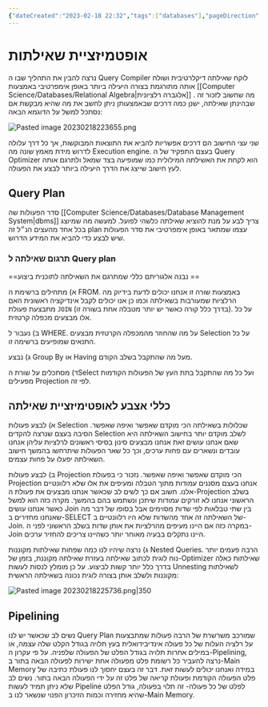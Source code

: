 ```yaml
---
{"dateCreated":"2023-02-18 22:32","tags":["databases"],"pageDirection":"rtl","dg-publish":true,"permalink":"/computer-science/databases/query-optimization/","dgPassFrontmatter":true}
---
```



# אופטמיזציית שאילתות 
נרצה להבין את התהליך שבו ה Query Compiler לוקח שאילתה דיקלרטיבית ושולח אותה מתורגמת בצורה היעילה ביותר באופן אימפרטיבי באמצעות [[Computer Science/Databases/Relational Algebra\|אלגברה רלציונית]] . 
מה שחשוב לזכור זה שבהינתן שאילתה, ישנן כמה דרכים שבאמצעותן ניתן לחשב את מה שהיא מבקשת אם נסתכל למשל על הדוגמא הבאה:

![Pasted image 20230218223655.png](/img/user/Assets/Pasted%20image%2020230218223655.png)

שני עצי החישוב הם דרכים אפשריות להביא את התוצאות המבוקשות, אך כל דרך עלולה לדרוש מידת מאמץ שונה מה Execution engine. בעצם התפקיד של ה Query Optimizer הוא לקחת את האשילתה המילולית כמו שמופיעה בצד שמאל ולתרגם אותה לעץ חישוב שייצג את הדרך היעילה ביותר לבצע את הפעולה. 

## Query Plan
סדר הפעולות שה [[Computer Science/Databases/Database Management System\|dbms]] צריך לבע על מנת להוציא שאילתה כלשהי לפועל. למעשה מה שמיוצג בכל אחד מהעצים הנ״ל זה plan עצמו שמתאר באופן אימפרטיבי את סדר הפעולות שיש לבצע כדי להביא את המידע הדרוש.


### תרגום שאילתה ל Query plan
==נבנה אלגוריתם כללי שמתרגם את השאילתה לתוכנית ביצוע ==

א) מתחילים ברשימת ה FROM. באמצעות שורה זו אנחנו יכולים לדעת בידיוק מה הרלציות שמעורבות בשאילתה וכמו כן אנו יכולים לקבל אינדיקציה ראשונית האם מתבצעת פעולת `JOIN` (בדרך כלל קורה כאשר יש יותר מטבלה אחת בשורה זו). על כל אלו מבצעים מכפלה קרטזית.

ב) נעבור ל WHERE. על מה שהחוזר מהמכפלה הקרטזית מבצעים Selection על כל התנאים שמופיעים ברשימה זו.

ג) נבצע Group By או Having מעל מה שהתקבל בשלב הקודם.

ד) מסתכלים על שורת הSelect ועל כל מה שהתקבל בתת העץ של הפעולות הקודמות מפעילים Projection לפי זה.

## כללי אצבע לאופטימיזציית שאילתה

א) לבצע פעולות Selection שכלולות בשאילתה הכי מוקדם שאפשר ואיפה שאפשר.
הסיבה בעצם שנרצה להקדים Selection לשלב מוקדם יותר בחישוב השאילתה היא שאם אנחנו עושים זאת אנחנו מבצעים סינון בסיסי ראשונים לרלציות עליהן אנחנו עובדים ונשארים עם פחות ערכים, וכך כל שאר הפעולות שיתרחשו בהמשך חישוב השאילתה יפעלו על פחות עצמים.

ב) לבצע פעולות Projection הכי מוקדם שאפשר ואיפה שאפשר. נזכור כי בפעולת
Projection אנחנו בעצם מסננים עמודות מתוך הטבלה ומעיפים את אלו שלא רלוונטיים אלנו. חשוב אם כך לשים לב שכאשר אנחנו מבצעים את פעולת ה-Projection בשלב הראשוני אנחנו לא זורקים עמודות שיתכן ונשתמש בהם בהמשך. מקרה כזה הוא למשל כאשר אנחנו עושים Join בין שתי טבלאות לפי שדות מסוימים אבל בסופו של דבר מה שאנחנו מחזירים ב-SELECT של השאילתה זה אחד מהשדות שלא היו רלוונטיים ב-Join. במקרה כזה אם היינו מעיפים מהרלציות את אותן שדות בשלב הראשוני לפני ה-Join היינו נתקלים בבעיה מאוחר יותר כשהיינו צריכים להחזיר ערכים.

ג) נרצה שיהיו לנו כמה שפחות שאילתות מקוננות Nested Queries. הרבה פעמים יותר נוח לוגית לכתוב שאילתה בעזרת שאילתה מקוננת, בזמן של-Optimizer שאילתות כאלה בדרך כלל יותר קשות לביצוע. על כן מומלץ לנסות לעשות Unnesting לשאילתות מקוננות ולשלב אותן בצורה לוגית נכונה בשאילתה הראשית:

![Pasted image 20230218225736.png|350](/img/user/Assets/Pasted%20image%2020230218225736.png)

## Pipelining
נשים לב שכאשר יש לנו Query Plan שמורכב משרשרת של הרבה פעולות שמתבצעות על רלציה העלות של כל פעולה אינדיבידואלית בעץ תלויה בגודל הקלט שלה עצמה, או במילים אחרות תלויה בגודל הפלט של הפעולה שלפניה. על פי עקרון ה-Pipelining, נרצה להעביר כל רשומת פלט מפעולה אחת ישירות לפעולה הבאה בתור ב-Main Memory במידה ואנחנו יכולים לעשות זאת. דבר זה בעצם יחסוך לנו פעולת כתיבה של פלט הפעולה הקודמת ופעולת קריאה של פלט זה על ידי הפעולה הבאה בתור. נשים לב שלא ניתן תמיד לעשות Pipeline לפלט של כל פעולה- זה תלוי בפעולה, גודל הפלט שהיא מחזירה וכמות הזיכרון הפנוי שנשאר לנו ב-Main Memory.

